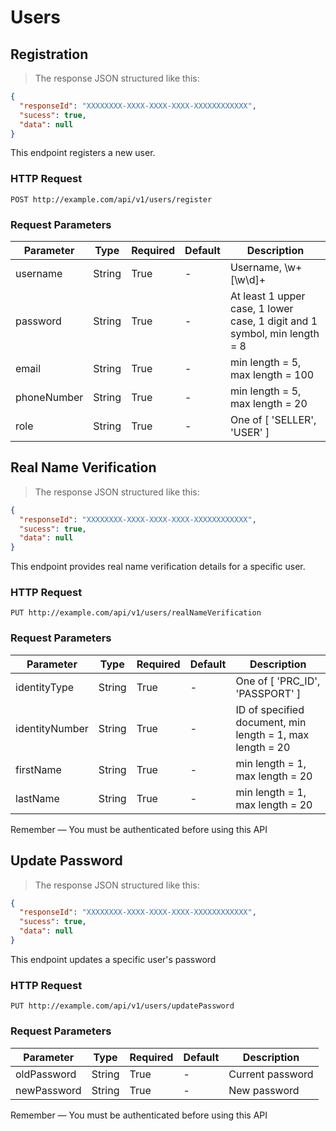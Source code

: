 # Users

## Registration

> The response JSON structured like this:

```json
{
  "responseId": "XXXXXXXX-XXXX-XXXX-XXXX-XXXXXXXXXXXX",
  "sucess": true,
  "data": null
}
```

This endpoint registers a new user.

### HTTP Request

`POST http://example.com/api/v1/users/register`

### Request Parameters

Parameter | Type | Required | Default | Description 
--------- | ------- | -----------|--------- |--------- 
username | String | True | - | Username, \w+[\w\d]+ 
password | String | True | - | At least 1 upper case, 1 lower case, 1 digit and 1 symbol, min length = 8 
email | String | True | - | min length = 5, max length = 100 
phoneNumber | String | True | - | min length = 5, max length = 20 
role | String | True | - | One of [ 'SELLER', 'USER' ] 

## Real Name Verification

> The response JSON structured like this:

```json
{
  "responseId": "XXXXXXXX-XXXX-XXXX-XXXX-XXXXXXXXXXXX",
  "sucess": true,
  "data": null
}
```

This endpoint provides real name verification details for a specific user.

### HTTP Request

`PUT http://example.com/api/v1/users/realNameVerification`

### Request Parameters

Parameter | Type | Required | Default | Description 
--------- | ------- | -----------|--------- |--------- 
identityType | String | True | - | One of [ 'PRC_ID', 'PASSPORT' ] 
identityNumber | String | True | - | ID of specified document, min length = 1, max length = 20 
firstName | String | True | - | min length = 1, max length = 20 
lastName | String | True | - | min length = 1, max length = 20 

<aside class="notice">
Remember — You must be authenticated before using this API
</aside>


## Update Password

> The response JSON structured like this:

```json
{
  "responseId": "XXXXXXXX-XXXX-XXXX-XXXX-XXXXXXXXXXXX",
  "sucess": true,
  "data": null
}
```

This endpoint updates a specific user's password

### HTTP Request

`PUT http://example.com/api/v1/users/updatePassword`

### Request Parameters

Parameter | Type | Required | Default | Description 
--------- | ------- | -----------|--------- |--------- 
oldPassword | String | True | - | Current password 
newPassword | String | True | - | New password 

<aside class="notice">
Remember — You must be authenticated before using this API
</aside>


